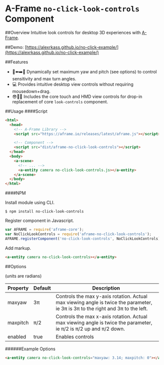 # A-Frame `no-click-look-controls` Component

##Overview
Intuitive look controls for desktop 3D experiences with [A-Frame](aframe.io).

##Demo:
[https://alexrkass.github.io/no-click-example/](https://alexrkass.github.io/no-click-example/)

##Features
* :no_entry_sign::arrow_left::arrow_right::no_entry_sign: Dynamically set maximum yaw and pitch (see options) to control sensitivity and max turn angles.
* :computer: Provides intuitive desktop view controls without requiring mousedown+drag.
* :sunglasses::iphone::100: Includes the core touch and HMD view controls for drop-in replacement of core `look-controls` component.



##Usage
####Script
```html
<html>
  <head>
    <!-- A-Frame Library -->
    <script src="https://aframe.io/releases/latest/aframe.js"></script>

    <!-- Component -->
    <script src="dist/aframe-no-click-look-controls"></script>
  </head>
  <body>
    <a-scene>
      <!-- ... -->
      <a-entity camera no-click-look-controls.js></a-entity>
    </a-scene>
  </body>
</html>
```
####NPM

Install module using CLI.

```
$ npm install no-click-look-controls
```

Register component in Javascript.

```javascript
var AFRAME = require('aframe-core');
var NoClickLookControls = require('aframe-no-click-look-controls');
AFRAME.registerComponent('no-click-look-controls', NoClickLookControls);
```

Add markup.

```html
<a-entity camera no-click-look-controls></a-entity>
```

##Options

(units are radians)

Property      | Default | Description
--------------|---------|-------------
maxyaw        | 3π      | Controls the max y-axis rotation. Actual max viewing angle is twice the parameter, ie 3π is 3π to the right and 3π to the left.
maxpitch      | π/2     | Controls the max x-axis rotation. Actual max viewing angle is twice the parameter, ie π/2 is π/2 up and π/2 down.
enabled       | true    | Enables controls

######Example Options
```html
<a-entity camera no-click-look-controls="maxyaw: 3.14; maxpitch: 0"></a-entity>
```

